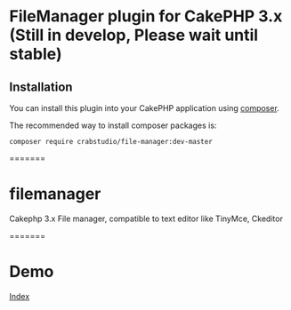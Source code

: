 # FileManager plugin for CakePHP 3.x (Still in develop, Please wait until stable)

## Installation

You can install this plugin into your CakePHP application using [composer](http://getcomposer.org).

The recommended way to install composer packages is:

```
composer require crabstudio/file-manager:dev-master
```
=======
# filemanager
Cakephp 3.x File manager, compatible to text editor like TinyMce, Ckeditor

=======
# Demo
[Index](http://i.imgur.com/rJVIzP2.png)